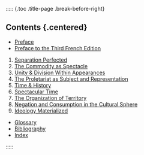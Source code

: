 ::::: {.toc .title-page .break-before-right}

## Contents {.centered}

- [Preface](#preface)
- [Preface to the Third French Edition](#preface-to-the-third-french-edition)

1. [Separation Perfected](#i.-separation-perfected)
2. [The Commodity as Spectacle](#ii.-the-commodity-as-spectacle)
3. [Unity & Division Within Appearances](#iii.-unity-division-within-appearances)
4. [The Proletariat as Subject and Representation](#iv.-the-proletariat-as-subject-and-representation)
5. [Time & History](#v.-time-history)
6. [Spectacular Time](#vi.-spectacular-time)
7. [The Organization of Territory](#vii.-the-organization-of-territory)
8. [Negation and Consumption in the Cultural Sphere](#viii.-negation-and-consumption-in-the-cultural-sphere)
9. [Ideology Materialized](#ix.-ideology-materialized)

- [Glossary](#glossary)
- [Bibliography](#bibliography)
- [Index](#index)

:::::
